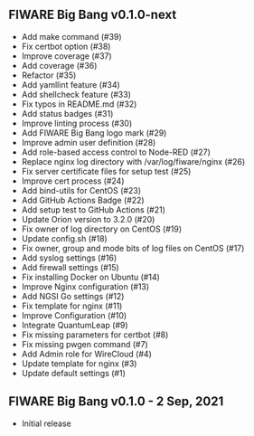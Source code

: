 ## FIWARE Big Bang v0.1.0-next

-   Add make command (#39)
-   Fix certbot option (#38)
-   Improve coverage (#37)
-   Add coverage (#36)
-   Refactor (#35)
-   Add yamllint feature (#34)
-   Add shellcheck feature (#33)
-   Fix typos in README.md (#32)
-   Add status badges (#31)
-   Improve linting process (#30)
-   Add FIWARE Big Bang logo mark (#29)
-   Improve admin user definition (#28)
-   Add role-based access control to Node-RED (#27)
-   Replace nginx log directory with /var/log/fiware/nginx (#26)
-   Fix server certificate files for setup test (#25)
-   Improve cert process (#24)
-   Add bind-utils for CentOS (#23)
-   Add GitHub Actions Badge (#22)
-   Add setup test to GitHub Actions (#21)
-   Update Orion version to 3.2.0 (#20)
-   Fix owner of log directory on CentOS (#19)
-   Update config.sh (#18)
-   Fix owner, group and mode bits of log files on CentOS (#17)
-   Add syslog settings (#16)
-   Add firewall settings (#15)
-   Fix installing Docker on Ubuntu (#14)
-   Improve Nginx configuration (#13)
-   Add NGSI Go settings (#12)
-   Fix template for nginx (#11)
-   Improve Configuration (#10)
-   Integrate QuantumLeap (#9)
-   Fix missing parameters for certbot (#8)
-   Fix missing pwgen command (#7)
-   Add Admin role for WireCloud (#4)
-   Update template for nginx (#3)
-   Update default settings (#1)

## FIWARE Big Bang v0.1.0 - 2 Sep, 2021

-   Initial release
